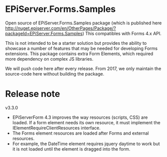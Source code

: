 # EPiServer.Forms.Samples

Open source of EPiServer.Forms.Samples package (which is published here http://nuget.episerver.com/en/OtherPages/Package/?packageId=EPiServer.Forms.Samples)
This compatibles with Forms 4.x API.

This is not intended to be a starter solution but provides the ability to showcase a number of features that may be needed for developing Forms extensions.
This package contains extra Form Elements, which required more dependency on complex JS libraries.

We will push code here after every release.
From 2017, we only maintain the source-code here without building the package.



Release note
============
v3.3.0

- EPiServerForm 4.3 improves the way resources (scripts, CSS) are loaded. If a form element needs its own resource, it must implement the IElementRequireClientResources interface. 
- The Forms element resources are loaded after Forms and external resources. 
- For example, the DateTime element requires jquery daytime to work but it is not loaded until the element is dragged into the form.
